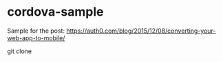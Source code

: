 # cordova-sample
Sample for the post: https://auth0.com/blog/2015/12/08/converting-your-web-app-to-mobile/

git clone 
